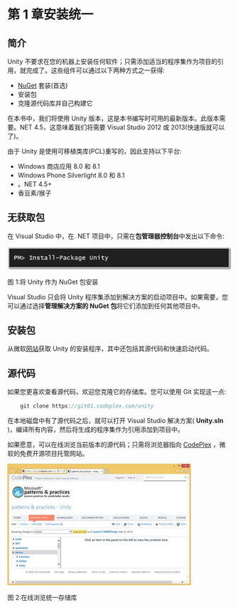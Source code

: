 # 第 1 章安装统一

## 简介

Unity 不要求在您的机器上安装任何软件；只需添加适当的程序集作为项目的引用，就完成了。这些组件可以通过以下两种方式之一获得:

*   [NuGet](http://www.nuget.org) 套装(首选)
*   安装包
*   克隆源代码库并自己构建它

在本书中，我们将使用 Unity 版本，这是本书编写时可用的最新版本。此版本需要。NET 4.5，这意味着我们将需要 Visual Studio 2012 或 2013(快速版就可以了)。

由于 Unity 是使用可移植类库(PCL)重写的，因此支持以下平台:

*   Windows 商店应用 8.0 和 8.1
*   Windows Phone Silverlight 8.0 和 8.1
*   。NET 4.5+
*   香豆素/猴子

## 无获取包

在 Visual Studio 中，在. NET 项目中，只需在**包管理器控制台**中发出以下命令:

![](img/image003.png)

图 1:将 Unity 作为 NuGet 包安装

Visual Studio 只会将 Unity 程序集添加到解决方案的启动项目中。如果需要，您可以通过选择**管理解决方案的 NuGet 包**将它们添加到任何其他项目中。

## 安装包

从微软[网站](http://www.microsoft.com/en-us/download/details.aspx?id=38788)获取 Unity 的安装程序，其中还包括其源代码和快速启动代码。

## 源代码

如果您更喜欢查看源代码，欢迎您克隆它的存储库。您可以使用 Git 实现这一点:

```cs
    git clone https://git01.codeplex.com/unity

```

在本地磁盘中有了源代码之后，就可以打开 Visual Studio 解决方案( **Unity.sln** )，编译所有内容，然后将生成的程序集作为引用添加到项目中。

如果愿意，可以在线浏览当前版本的源代码；只需将浏览器指向 [CodePlex](http://unity.codeplex.com/SourceControl/latest) ，微软的免费开源项目托管网站。

![](img/image004.jpg)

图 2:在线浏览统一存储库